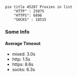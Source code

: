 
```mermaid
pie title 45287 Proxies in list
    "HTTP" : 25075
    "HTTPS": 6896
    "SOCKS" : 18515
```

### Some Info
#### Average Timeout

- mixed: 3.0s
- http: 1.5s
- https: 8.6s
- socks: 6.3s